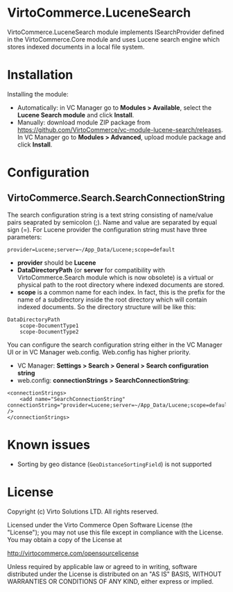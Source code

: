 ﻿# VirtoCommerce.LuceneSearch
VirtoCommerce.LuceneSearch module implements ISearchProvider defined in the VirtoCommerce.Core module and uses Lucene search engine which stores indexed documents in a local file system.

# Installation
Installing the module:
* Automatically: in VC Manager go to **Modules > Available**, select the **Lucene Search module** and click **Install**.
* Manually: download module ZIP package from https://github.com/VirtoCommerce/vc-module-lucene-search/releases. In VC Manager go to **Modules > Advanced**, upload module package and click **Install**.

# Configuration
## VirtoCommerce.Search.SearchConnectionString
The search configuration string is a text string consisting of name/value pairs seaprated by semicolon (;). Name and value are separated by equal sign (=).
For Lucene provider the configuration string must have three parameters:
```
provider=Lucene;server=~/App_Data/Lucene;scope=default
```
* **provider** should be **Lucene**
* **DataDirectoryPath** (or **server** for compatibility with VirtoCommerce.Search module which is now obsolete) is a virtual or physical path to the root directory where indexed documents are stored.
* **scope** is a common name for each index. In fact, this is the prefix for the name of a subdirectory inside the root directory which will contain indexed documents. So the directory structure will be like this: 
```
DataDirectoryPath
    scope-DocumentType1
    scope-DocumentType2
```

You can configure the search configuration string either in the VC Manager UI or in VC Manager web.config. Web.config has higher priority.
* VC Manager: **Settings > Search > General > Search configuration string**
* web.config: **connectionStrings > SearchConnectionString**:
```
<connectionStrings>
    <add name="SearchConnectionString" connectionString="provider=Lucene;server=~/App_Data/Lucene;scope=default" />
</connectionStrings>
```

# Known issues
* Sorting by geo distance (`GeoDistanceSortingField`) is not supported

# License
Copyright (c) Virto Solutions LTD. All rights reserved.

Licensed under the Virto Commerce Open Software License (the "License"); you
may not use this file except in compliance with the License. You may
obtain a copy of the License at

http://virtocommerce.com/opensourcelicense

Unless required by applicable law or agreed to in writing, software
distributed under the License is distributed on an "AS IS" BASIS,
WITHOUT WARRANTIES OR CONDITIONS OF ANY KIND, either express or
implied.
